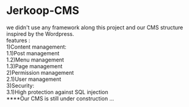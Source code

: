 # Jerkoop-CMS
we didn't use any framework along this project and our CMS structure inspired by the Wordpress.<br>
features :<br>
1)Content management:<br>
1.1)Post management<br>
1.2)Menu management<br>
1.3)Page management<br>
2)Permission management<br>
2.1)User management<br>
3)Security:<br>
3.1)High protection against SQL injection<br>
****Our CMS is still under construction ...<br>
